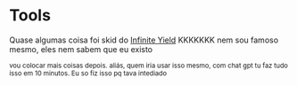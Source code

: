 # Tools

Quase algumas coisa foi skid  do [Infinite Yield](https://infyiff.github.io/) KKKKKKK nem sou famoso mesmo, eles nem sabem que eu existo

<sub> vou colocar mais coisas depois. aliás, quem iria usar isso mesmo, com chat gpt tu faz tudo isso em 10 minutos. Eu so fiz isso pq tava intediado </sub>
